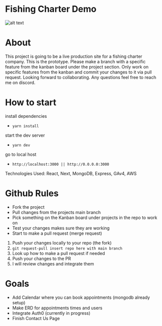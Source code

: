 # Fishing Charter Demo

![alt text](https://media2.giphy.com/media/qxatFjrUlx3H2/giphy.gif?cid=ecf05e47ydx8ad064oi4695t0pkzjycuyk16qbrfooee90xz&rid=giphy.gif&ct=g)

# About
This project is going to be a live production site for a fishing charter company. This is the prototype. Please make a branch with a specific feature from the kanban board under the project section. Only work on specific features from the kanban and commit your changes to it via pull request. Looking forward to collaborating. Any questions feel free to reach me on discord.

# How to start 

install dependencies 

- ```yarn install```

start the dev server 

- ```yarn dev```

go to local host

- ```http://localhost:3000 || http://0.0.0.0:3000```

Technologies Used: React, Next, MongoDB, Express, GAv4, AWS

# Github Rules

- Fork the project
- Pull changes from the projects main branch 
- Pick something on the Kanban board under projects in the repo to work on
- Test your changes makes sure they are working
- Start to make a pull request (merge request)
1. Push your changes locally to your repo (the fork)
2. ```git request-pull insert repo here with main branch``` 
3. Look up how to make a pull request if needed
4. Push your changes to the PR
5. I will review changes and integrate them 


# Goals
- Add Calendar where you can book appointments (mongodb already setup)
- Make ERD for appointments times and users
- Integrate Auth0 (currently in progress)
- Finish Contact Us Page
